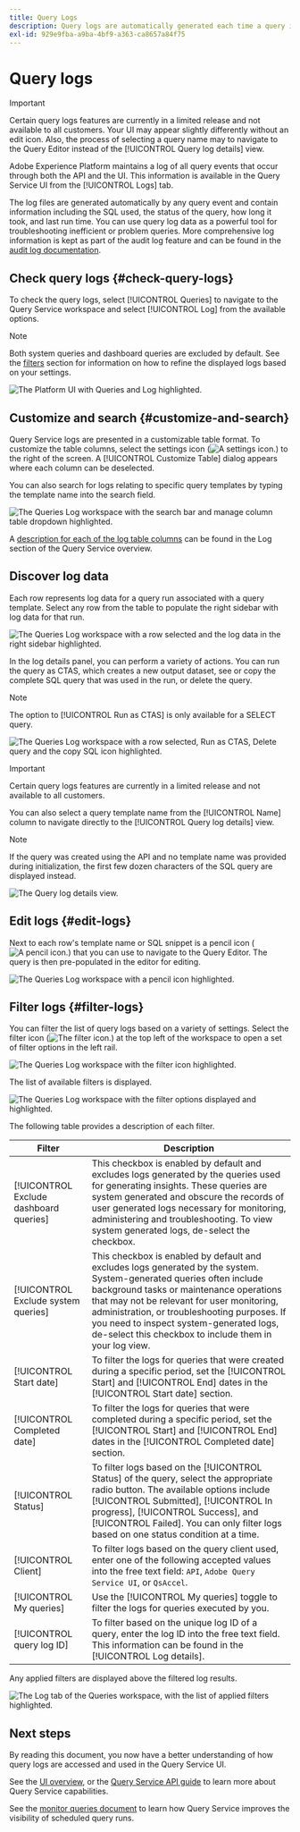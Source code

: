 ```yaml
---
title: Query Logs
description: Query logs are automatically generated each time a query is executed and are available through the UI to help with troubleshooting. This document outlines how to use and navigate the Query Service Logs section of the UI.
exl-id: 929e9fba-a9ba-4bf9-a363-ca8657a84f75
---
```

# Query logs

>[!IMPORTANT]
>
>Certain query logs features are currently in a limited release and not available to all customers. Your UI may appear slightly differently without an edit icon. Also, the process of selecting a query name may to navigate to the Query Editor instead of the [!UICONTROL Query log details] view.

Adobe Experience Platform maintains a log of all query events that occur through both the API and the UI. This information is available in the Query Service UI from the [!UICONTROL Logs] tab.  

The log files are generated automatically by any query event and contain information including the SQL used, the status of the query, how long it took, and last run time. You can use query log data as a powerful tool for troubleshooting inefficient or problem queries. More comprehensive log information is kept as part of the audit log feature and can be found in the [audit log documentation](../../landing/governance-privacy-security/audit-logs/overview.md).

## Check query logs {#check-query-logs}

To check the query logs, select [!UICONTROL Queries] to navigate to the Query Service workspace and select [!UICONTROL Log] from the available options.

>[!NOTE]
>
>Both system queries and dashboard queries are excluded by default. See the [filters](#filter-logs) section for information on how to refine the displayed logs based on your settings.

![The Platform UI with Queries and Log highlighted.](../images/ui/query-log/logs.png)

## Customize and search {#customize-and-search}

Query Service logs are presented in a customizable table format. To customize the table columns, select the settings icon (![A settings icon.](/help/images/icons/column-settings.png)) to the right of the screen. A [!UICONTROL Customize Table] dialog appears where each column can be deselected.

You can also search for logs relating to specific query templates by typing the template name into the search field.

![The Queries Log workspace with the search bar and manage column table dropdown highlighted.](../images/ui/query-log/customize-logs.png)

A [description for each of the log table columns](./overview.md#log) can be found in the Log section of the Query Service overview. 

## Discover log data

Each row represents log data for a query run associated with a query template. Select any row from the table to populate the right sidebar with log data for that run.

![The Queries Log workspace with a row selected and the log data in the right sidebar highlighted.](../images/ui/query-log/log-details.png)

In the log details panel, you can perform a variety of actions. You can run the query as CTAS, which creates a new output dataset, see or copy the complete SQL query that was used in the run, or delete the query. 

>[!NOTE]
>
>The option to [!UICONTROL Run as CTAS] is only available for a SELECT query.

![The Queries Log workspace with a row selected, Run as CTAS, Delete query and the copy SQL icon highlighted.](../images/ui/query-log/edit-output-dataset.png)

>[!IMPORTANT]
>
>Certain query logs features are currently in a limited release and not available to all customers.

You can also select a query template name from the [!UICONTROL Name] column to navigate directly to the [!UICONTROL Query log details] view.

>[!NOTE]
>
>If the query was created using the API and no template name was provided during initialization, the first few dozen characters of the SQL query are displayed instead.

![The Query log details view.](../images/ui/query-log/query-log-details.png)

## Edit logs {#edit-logs}

Next to each row's template name or SQL snippet is a pencil icon (![A pencil icon.](/help/images/icons/edit.png)) that you can use to navigate to the Query Editor. The query is then pre-populated in the editor for editing.

![The Queries Log workspace with a pencil icon highlighted.](../images/ui/query-log/edit-query.png)

## Filter logs {#filter-logs}

You can filter the list of query logs based on a variety of settings. Select the filter icon (![The filter icon.](/help/images/icons/filter.png)) at the top left of the workspace to open a set of filter options in the left rail. 

![The Queries Log workspace with the filter icon highlighted.](../images/ui/query-log/log-filter.png)

The list of available filters is displayed.

![The Queries Log workspace with the filter options displayed and highlighted.](../images/ui/query-log/log-filter-settings.png)

The following table provides a description of each filter.

| Filter | Description |
| ------ | ----------- |
| [!UICONTROL Exclude dashboard queries] | This checkbox is enabled by default and excludes logs generated by the queries used for generating insights. These queries are system generated and obscure the records of user generated logs necessary for monitoring, administering and troubleshooting. To view system generated logs, de-select the checkbox. |
| [!UICONTROL Exclude system queries]  | This checkbox is enabled by default and excludes logs generated by the system. System-generated queries often include background tasks or maintenance operations that may not be relevant for user monitoring, administration, or troubleshooting purposes. If you need to inspect system-generated logs, de-select this checkbox to include them in your log view.  |
| [!UICONTROL Start date] | To filter the logs for queries that were created during a specific period, set the [!UICONTROL Start] and [!UICONTROL End] dates in the [!UICONTROL Start date] section. |
| [!UICONTROL Completed date] | To filter the logs for queries that were completed during a specific period, set the [!UICONTROL Start] and [!UICONTROL End] dates in the [!UICONTROL Completed date] section. |
| [!UICONTROL Status] | To filter logs based on the [!UICONTROL Status] of the query, select the appropriate radio button. The available options include [!UICONTROL Submitted], [!UICONTROL In progress], [!UICONTROL Success], and [!UICONTROL Failed]. You can only filter logs based on one status condition at a time. |
| [!UICONTROL Client] | To filter logs based on the query client used, enter one of the following accepted values into the free text field: `API`, `Adobe Query Service UI`, or `QsAccel`. |
| [!UICONTROL My queries] | Use the [!UICONTROL My queries] toggle to filter the logs for queries executed by you. |
| [!UICONTROL query log ID] | To filter based on the unique log ID of a query, enter the log ID into the free text field. This information can be found in the [!UICONTROL Log details]. |

Any applied filters are displayed above the filtered log results.

![The Log tab of the Queries workspace, with the list of applied filters highlighted.](../images/ui/query-log/applied-log-filters.png)

## Next steps

By reading this document, you now have a better understanding of how query logs are accessed and used in the Query Service UI. 

See the [UI overview](./overview.md), or the [Query Service API guide](../api/getting-started.md) to learn more about Query Service capabilities.

See the [monitor queries document](./monitor-queries.md) to learn how Query Service improves the visibility of scheduled query runs.
